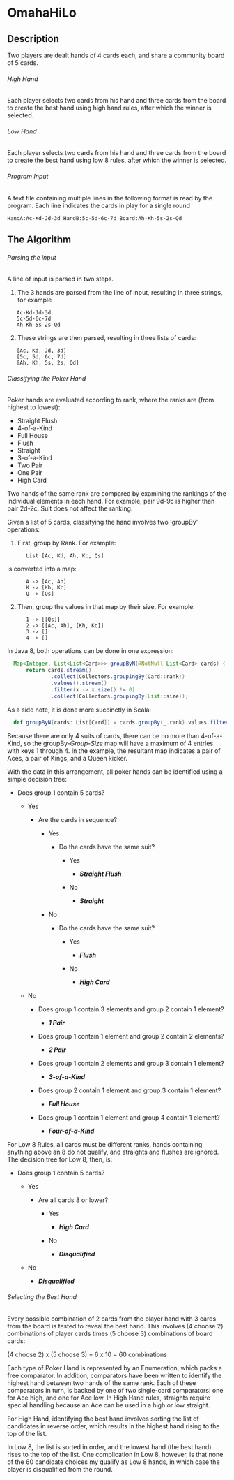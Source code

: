 # OmahaHiLo

## Description

Two players are dealt hands of 4 cards each, and share a community board of 5 cards.

###### High Hand
Each player selects two cards from his hand and three cards from the board to create the best hand using high 
hand rules, after which the winner is selected.

###### Low Hand
Each player selects two cards from his hand and three cards from the board to create the best hand using low
8 rules, after which the winner is selected.

###### Program Input

A text file containing multiple lines in the following format is read by the program. Each line indicates the cards in 
play for a single round

```
HandA:Ac-Kd-Jd-3d HandB:5c-5d-6c-7d Board:Ah-Kh-5s-2s-Qd
```
## The Algorithm

###### Parsing the input

A line of input is parsed in two steps.

1. The 3 hands are parsed from the line of input, resulting in three strings, for example
 
```
   Ac-Kd-Jd-3d
   5c-5d-6c-7d
   Ah-Kh-5s-2s-Qd
```
   
2. These strings are then parsed, resulting in three lists of cards:
```
   [Ac, Kd, Jd, 3d]
   [5c, 5d, 6c, 7d]
   [Ah, Kh, 5s, 2s, Qd]
```   
###### Classifying the Poker Hand
   
Poker hands are evaluated according to rank, where the ranks are (from highest to lowest):
   
   - Straight Flush
   - 4-of-a-Kind
   - Full House
   - Flush
   - Straight
   - 3-of-a-Kind
   - Two Pair
   - One Pair
   - High Card
   
Two hands of the same rank are compared by examining the rankings of the individual elements in each hand.
For example, pair 9d-9c is higher than pair 2d-2c. Suit does not affect the ranking.  
   
Given a list of 5 cards, classifying the hand involves two 'groupBy' operations:
   
   1. First, group by Rank. For example:
```
      List [Ac, Kd, Ah, Kc, Qs] 
```
is converted into a map:
```
      A -> [Ac, Ah]      
      K -> [Kh, Kc]       
      Q -> [Qs]
```
   2. Then, group the values in that map by their size. For example:
```   
      1 -> [[Qs]]      
      2 -> [[Ac, Ah], [Kh, Kc]]      
      3 -> []      
      4 -> []
```
   In Java 8, both operations can be done in one expression:
      
  ```java
    Map<Integer, List<List<Card>>> groupByN(@NotNull List<Card> cards) {
        return cards.stream()
                .collect(Collectors.groupingBy(Card::rank))
                .values().stream()
                .filter(x -> x.size() != 0)
                .collect(Collectors.groupingBy(List::size));  
  ```
  
  As a side note, it is done more succinctly in Scala:
  
  ```scala
    def groupByN(cards: List[Card]) = cards.groupBy(_.rank).values.filter(_.nonEmpty).groupBy(_.size)
  ```  
  
Because there are only 4 suits of cards, there can be no more than 4-of-a-Kind, so the groupBy-_Group-Size_
map will have a maximum of 4 entries with keys 1 through 4. In the example, the resultant map indicates
a pair of Aces, a pair of Kings, and a Queen kicker. 

With the data in this arrangement, all poker hands can be identified using a simple decision tree:
      
   - Does group 1 contain 5 cards?
   
     - Yes
     
       - Are the cards in sequence?
        
          - Yes
          
            - Do the cards have the same suit?
            
              - Yes
              
                - **_Straight Flush_**
                
              - No 
              
                - **_Straight_**
          - No
          
            - Do the cards have the same suit?
            
              - Yes
              
                - **_Flush_**
                  
              - No
                
                - **_High Card_**
     - No
     
       - Does group 1 contain 3 elements and group 2 contain 1 element?
        
         - **_1 Pair_**           
        
       - Does group 1 contain 1 element and group 2 contain 2 elements?
           
         - **_2 Pair_**
         
       - Does group 1 contain 2 elements and group 3 contain 1 element?
         
         - **_3-of-a-Kind_**
         
       - Does group 2 contain 1 element and group 3 contain 1 element?
       
         - **_Full House_**
         
       - Does group 1 contain 1 element and group 4 contain 1 element?
       
         - **_Four-of-a-Kind_**
       
For Low 8 Rules, all cards must be different ranks, hands containing anything above an 8 do not 
qualify, and straights and flushes are ignored.  The decision tree for Low 8, then, is:    
   
   - Does group 1 contain 5 cards?
   
     - Yes
     
       - Are all cards 8 or lower?
        
          - Yes
          
            - **_High Card_**
            
          - No
          
            - **_Disqualified_**

     - No
     
       - **_Disqualified_**       
        
   
###### Selecting the Best Hand 

Every possible combination of 2 cards from the player hand with 3 cards from the board is tested to reveal the 
best hand. This involves (4 choose 2) combinations of player cards times (5 choose 3) combinations of board 
cards:

  (4 choose 2) x (5 choose 3) = 6 x 10 = 60 combinations    
   
Each type of Poker Hand is represented by an Enumeration, which packs a free comparator. In addition, comparators have 
been written to identify the highest hand between two hands of the same rank. Each of these comparators in turn, is 
backed by one of two single-card comparators: one for Ace high, and one for Ace low.  In High Hand rules, straights 
require special handling because an Ace can be used in a high or low straight.  
         
For High Hand, identifying the best hand involves sorting the list of candidates in reverse order, which results in the 
highest hand rising to the top of the list.
        
In Low 8, the list is sorted in order, and the lowest hand (the best hand) rises to the top of the list. One 
complication in Low 8, however, is that none of the 60 candidate choices my qualify as Low 8 hands, in which case
the player is disqualified from the round.
